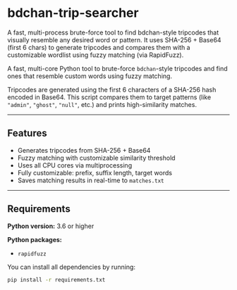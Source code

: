 # bdchan-trip-searcher
A fast, multi-process brute-force tool to find bdchan-style tripcodes that visually resemble any desired word or pattern. It uses SHA-256 + Base64 (first 6 chars) to generate tripcodes and compares them with a customizable wordlist using fuzzy matching (via RapidFuzz).

A fast, multi-core Python tool to brute-force `bdchan`-style tripcodes and find ones that resemble custom words using fuzzy matching.

Tripcodes are generated using the first 6 characters of a SHA-256 hash encoded in Base64. This script compares them to target patterns (like `"admin"`, `"ghost"`, `"null"`, etc.) and prints high-similarity matches.

---

## Features

- Generates tripcodes from SHA-256 + Base64
- Fuzzy matching with customizable similarity threshold
- Uses all CPU cores via multiprocessing
- Fully customizable: prefix, suffix length, target words
- Saves matching results in real-time to `matches.txt`

---

## Requirements

**Python version:** 3.6 or higher

**Python packages:**

- `rapidfuzz`

You can install all dependencies by running:

```bash
pip install -r requirements.txt

